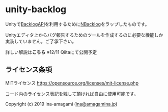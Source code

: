 # unity-backlog
  
Unityで[BacklogAPI](https://developer.nulab.com/ja/docs/backlog/#backlog-api-%E3%81%A8%E3%81%AF)を利用するために[NBacklog](https://github.com/hal1932/NBacklog)をラップしたものです。
  
Unityエディタ上からバグ報告するためのツールを作成するのに必要な機能しか実装していません。ご了承下さい。
  
詳しい解説は**こちら** ※12/11 Qiitaにて公開予定

## ライセンス条項

MITライセンス
https://opensource.org/licenses/mit-license.php  
  
コード内のライセンス表記を残して頂ければ自由に使用可能です。
  
Copyright (c) 2019 ina-amagami (ina@amagamina.jp)
